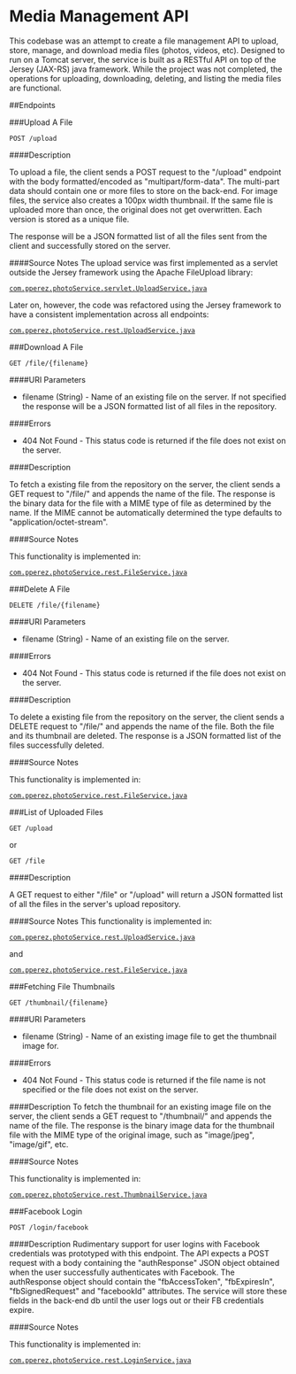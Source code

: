 # Media Management API

This codebase was an attempt to create a file management API to upload, store, manage, 
and download media files (photos, videos, etc). Designed to run on a Tomcat server, 
the service is built as a RESTful API on top of the Jersey (JAX-RS) java framework. 
While the project was not completed, the operations for uploading, downloading, deleting, and 
listing the media files are functional.

##Endpoints

###Upload A File

`POST /upload`

####Description

To upload a file, the client sends a POST request to the "/upload"
endpoint with the body formatted/encoded as "multipart/form-data".
The multi-part data should contain one or more files to store on
the back-end. For image files, the service also creates a 
100px width thumbnail. If the same file is uploaded more than once, the 
original does not get overwritten. Each version is stored as a unique file.

The response will be a JSON formatted list of all the files sent
from the client and successfully stored on the server.

####Source Notes
The upload service was first implemented as a servlet outside the
Jersey framework using the Apache FileUpload library:

[`com.pperez.photoService.servlet.UploadService.java`](src/com/pperez/photoService/servlet/UploadService.java)

Later on, however, the code was refactored using the Jersey 
framework to have a consistent implementation across all 
endpoints:

[`com.pperez.photoService.rest.UploadService.java`](src/com/pperez/photoService/rest/UploadService.java)

###Download A File

`GET /file/{filename}`

####URI Parameters
* filename (String) - Name of an existing file
 on the server. If not specified the
 response will be a JSON formatted list of all files in the
 repository.
 
####Errors
* 404 Not Found - This status code is returned if the file does not exist
 on the server.
 
####Description

To fetch a existing file from the repository on the
server, the client sends a GET request to "/file/" and appends
the name of the file. The response is the binary data for the 
file with a MIME type of file as determined by the name. If the 
 MIME cannot be automatically determined the type defaults 
 to "application/octet-stream".

####Source Notes

This functionality is implemented in:

[`com.pperez.photoService.rest.FileService.java`](photo-service/photoService/src/com/pperez/photoService/rest/FileService.java)

###Delete A File

`DELETE /file/{filename}`

####URI Parameters
* filename (String) - Name of an existing file
 on the server. 
 
####Errors
* 404 Not Found - This status code is returned if the file does not exist
 on the server.
 
####Description

To delete a existing file from the repository on the
server, the client sends a DELETE request to "/file/" and appends
the name of the file. Both the file and its thumbnail are deleted.
The response is a JSON formatted list of the files successfully deleted.

####Source Notes

This functionality is implemented in:

[`com.pperez.photoService.rest.FileService.java`](photo-service/photoService/src/com/pperez/photoService/rest/FileService.java)


###List of Uploaded Files

`GET /upload`

or

`GET /file`

####Description

A GET request to either "/file" or "/upload" will return a JSON formatted list of all
the files in the server's upload repository. 

####Source Notes
This functionality is implemented in:

[`com.pperez.photoService.rest.UploadService.java`](photo-service/photoService/src/com/pperez/photoService/rest/UploadService.java)

and

[`com.pperez.photoService.rest.FileService.java`](photo-service/photoService/src/com/pperez/photoService/rest/FileService.java)

###Fetching File Thumbnails

`GET /thumbnail/{filename}`

####URI Parameters
* filename (String) - Name of an existing image file
 to get the thumbnail image for.
 
####Errors
* 404 Not Found - This status code is returned if
 the file name is not specified or the file does not exist
 on the server.

 
####Description
To fetch the thumbnail for an existing image file on the
server, the client sends a GET request to "/thumbnail/" and appends
the name of the file. The response is the binary image data for the 
thumbnail file with the MIME type of the original image, such as 
"image/jpeg", "image/gif", etc.

####Source Notes

This functionality is implemented in:

[`com.pperez.photoService.rest.ThumbnailService.java`](photo-service/photoService/src/com/pperez/photoService/rest/ThumbnailService.java)

###Facebook Login

`POST /login/facebook`
 
####Description
Rudimentary support for user logins with Facebook credentials was
prototyped with this endpoint. The API expects a POST request with
a body containing the "authResponse" JSON object obtained when the
user successfully authenticates with Facebook. The authResponse
object should contain the "fbAccessToken", "fbExpiresIn", "fbSignedRequest"
and "facebookId" attributes. The service will store these fields
in the back-end db until the user logs out or their FB credentials
expire.

####Source Notes

This functionality is implemented in:

[`com.pperez.photoService.rest.LoginService.java`](photo-service/photoService/src/com/pperez/photoService/rest/LoginService.java)
